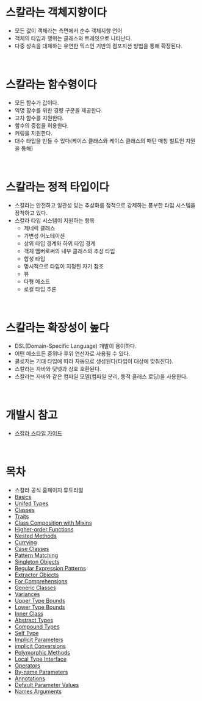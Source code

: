 # 스칼라는 객체지향이다
* 모든 값이 객체라는 측면에서 순수 객체지향 언어
* 객체의 타입과 행위는 클래스와 트레잇으로 나타난다.
* 다중 상속을 대체하는 유연한 믹스인 기반의 컴포지션 방법을 통해 확장된다. 
</br>

# 스칼라는 함수형이다
* 모든 함수가 값이다.
* 익명 함수를 위한 경량 구문을 제공한다.
* 고차 함수를 지원한다.
* 함수의 중첩을 허용한다.
* 커링을 지원한다.
* 대수 타입을 만들 수 있다(케이스 클래스와 케이스 클래스의 패턴 매칭 빌트인 지원을 통해)
</br>

# 스칼라는 정적 타입이다
* 스칼라는 안전하고 일관성 있는 추상화를 정적으로 강제하는 풍부한 타입 시스템을 장착하고 있다.
* 스칼라 타입 시스템이 지원하는 항목
  * 제네릭 클래스
  * 가변성 어노테이션
  * 상위 타입 경계와 하위 타입 경계
  * 객체 멤버로써의 내부 클래스와 추상 타입
  * 합성 타입
  * 명시적으로 타입이 지정된 자기 참조
  * 뷰
  * 다형 메소드
  * 로컬 타입 추론
</br>

# 스칼라는 확장성이 높다
* DSL(Domain-Specific Language) 개발이 용이하다.
* 어떤 메소드든 중위나 후위 연산자로 사용될 수 있다.
* 클로저는 기대 타입에 따라 자동으로 생성된다(타입이 대상에 맞춰진다).
* 스칼라는 자바와 닷넷과 상호 호환된다. 
* 스칼라는 자바와 같은 컴파일 모델(컴파일 분리, 동적 클래스 로딩)을 사용한다.
</br>

# 개발시 참고
* [스칼라 스타일 가이드](https://github.com/databricks/scala-style-guide)
</br>

# 목차
* 스칼라 공식 홈페이지 튜토리얼
* [Basics](https://github.com/AgustaRC/Learning-Scala/tree/master/src/main/scala/_1_Basics)
* [Unifed Types](https://github.com/AgustaRC/Learning-Scala/tree/master/src/main/scala/_2_Unifed_Types)
* [Classes](https://github.com/AgustaRC/Learning-Scala/tree/master/src/main/scala/_3_Classes)
* [Traits](https://github.com/AgustaRC/Learning-Scala/tree/master/src/main/scala/_4_Traits)
* [Class Composition with Mixins](https://github.com/AgustaRC/Learning-Scala/tree/master/src/main/scala/_5_Class_Composition)
* [Higher-order Functions](https://github.com/AgustaRC/Learning-Scala/tree/master/src/main/scala/_6_HigherOrder_Functions)
* [Nested Methods](https://github.com/AgustaRC/Learning-Scala/tree/master/src/main/scala/_7_Nested_Methods)
* [Currying](https://github.com/AgustaRC/Learning-Scala/tree/master/src/main/scala/_8_Currying)
* [Case Classes](https://github.com/AgustaRC/Learning-Scala/tree/master/src/main/scala/_9_Case_Classes)
* [Pattern Matching](https://github.com/AgustaRC/Learning-Scala/tree/master/src/main/scala/__10_Pattern_Matching)
* [Singleton Objects](https://github.com/AgustaRC/Learning-Scala/tree/master/src/main/scala/__11_Singleton_Objects)
* [Regular Expression Patterns](https://github.com/AgustaRC/Learning-Scala/tree/master/src/main/scala/__12_Regular_Expression_Patterns)
* [Extractor Objects](https://github.com/AgustaRC/Learning-Scala/tree/master/src/main/scala/__13_Extractor_Objects)
* [For Comprehensions](https://github.com/AgustaRC/Learning-Scala/tree/master/src/main/scala/__14_For_Comprehensions)
* [Generic Classes](https://github.com/AgustaRC/Learning-Scala/tree/master/src/main/scala/__15_Generic_Classes)
* [Variances](https://github.com/AgustaRC/Learning-Scala/tree/master/src/main/scala/__16_Variances)
* [Upper Type Bounds](https://github.com/AgustaRC/Learning-Scala/tree/master/src/main/scala/__17_Upper_Type_Bounds)
* [Lower Type Bounds](https://github.com/AgustaRC/Learning-Scala/tree/master/src/main/scala/__18_Lower_Type_Bounds)
* [Inner Class](https://github.com/AgustaRC/Learning-Scala/tree/master/src/main/scala/__19_Inner_Class)
* [Abstract Types](https://github.com/AgustaRC/Learning-Scala/tree/master/src/main/scala/__20_Abstract_Types)
* [Compound Types](https://github.com/AgustaRC/Learning-Scala/tree/master/src/main/scala/__21_Compound_Types)
* [Self Type](https://github.com/AgustaRC/Learning-Scala/tree/master/src/main/scala/__22_Self_Type)
* [Implicit Parameters](https://github.com/AgustaRC/Learning-Scala/tree/master/src/main/scala/__23_Implicit_Parameters)
* [implicit Conversions](https://github.com/AgustaRC/Learning-Scala/tree/master/src/main/scala/__24_Implicit_Conversions)
* [Polymorphic Methods](https://github.com/AgustaRC/Learning-Scala/tree/master/src/main/scala/__25_Polymorphic_Methods)
* [Local Type Interface](https://github.com/AgustaRC/Learning-Scala/tree/master/src/main/scala/__26_Local_Type_Interface)
* [Operators](https://github.com/AgustaRC/Learning-Scala/tree/master/src/main/scala/__27_Operators)
* [By-name Parameters](https://github.com/AgustaRC/Learning-Scala/tree/master/src/main/scala/__28_By_name_Parameters)
* [Annotations](https://github.com/AgustaRC/Learning-Scala/tree/master/src/main/scala/__29_Annotations)
* [Default Parameter Values](https://github.com/AgustaRC/Learning-Scala/tree/master/src/main/scala/__30_Default_Parameter_Values)
* [Names Arguments](https://github.com/AgustaRC/Learning-Scala/tree/master/src/main/scala/__31_Names_Arguments)
